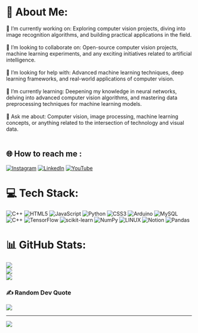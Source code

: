 # 💫 About Me:
🔭 I’m currently working on: Exploring computer vision projects, diving into image recognition algorithms, and building practical applications in the field.<br><br>👯 I’m looking to collaborate on: Open-source computer vision projects, machine learning experiments, and any exciting initiatives related to artificial intelligence.<br><br>🤝 I’m looking for help with: Advanced machine learning techniques, deep learning frameworks, and real-world applications of computer vision.<br><br>🌱 I’m currently learning: Deepening my knowledge in neural networks, delving into advanced computer vision algorithms, and mastering data preprocessing techniques for machine learning models.<br><br>💬 Ask me about: Computer vision, image processing, machine learning concepts, or anything related to the intersection of technology and visual data.<br><br>


## 🌐  How to reach me :
[![Instagram](https://img.shields.io/badge/Instagram-%23E4405F.svg?logo=Instagram&logoColor=white)](https://instagram.com/https://www.instagram.com/m._youssefmakhlouf) [![LinkedIn](https://img.shields.io/badge/LinkedIn-%230077B5.svg?logo=linkedin&logoColor=white)](https://linkedin.com/in/linkedin.com/in/youssef-makhlouf-608aa622a) [![YouTube](https://img.shields.io/badge/YouTube-%23FF0000.svg?logo=YouTube&logoColor=white)](https://youtube.com/@https://www.youtube.com/@yusufMK2001) 

# 💻 Tech Stack:
![C++](https://img.shields.io/badge/c++-%2300599C.svg?style=for-the-badge&logo=c%2B%2B&logoColor=white) ![HTML5](https://img.shields.io/badge/html5-%23E34F26.svg?style=for-the-badge&logo=html5&logoColor=white) ![JavaScript](https://img.shields.io/badge/javascript-%23323330.svg?style=for-the-badge&logo=javascript&logoColor=%23F7DF1E) ![Python](https://img.shields.io/badge/python-3670A0?style=for-the-badge&logo=python&logoColor=ffdd54) ![CSS3](https://img.shields.io/badge/css3-%231572B6.svg?style=for-the-badge&logo=css3&logoColor=white) ![Arduino](https://img.shields.io/badge/-Arduino-00979D?style=for-the-badge&logo=Arduino&logoColor=white) ![MySQL](https://img.shields.io/badge/mysql-%2300000f.svg?style=for-the-badge&logo=mysql&logoColor=white) ![C++](https://img.shields.io/badge/c++-%2300599C.svg?style=for-the-badge&logo=c%2B%2B&logoColor=white) ![TensorFlow](https://img.shields.io/badge/TensorFlow-%23FF6F00.svg?style=for-the-badge&logo=TensorFlow&logoColor=white) ![scikit-learn](https://img.shields.io/badge/scikit--learn-%23F7931E.svg?style=for-the-badge&logo=scikit-learn&logoColor=white) ![NumPy](https://img.shields.io/badge/numpy-%23013243.svg?style=for-the-badge&logo=numpy&logoColor=white) ![LINUX](https://img.shields.io/badge/Linux-FCC624?style=for-the-badge&logo=linux&logoColor=black) ![Notion](https://img.shields.io/badge/Notion-%23000000.svg?style=for-the-badge&logo=notion&logoColor=white) ![Pandas](https://img.shields.io/badge/pandas-%23150458.svg?style=for-the-badge&logo=pandas&logoColor=white)
# 📊 GitHub Stats:
![](https://github-readme-stats.vercel.app/api?username=yusufM03&theme=dark&hide_border=false&include_all_commits=false&count_private=false)<br/>
![](https://github-readme-streak-stats.herokuapp.com/?user=yusufM03&theme=dark&hide_border=false)<br/>
![](https://github-readme-stats.vercel.app/api/top-langs/?username=yusufM03&theme=dark&hide_border=false&include_all_commits=false&count_private=false&layout=compact)

### ✍️ Random Dev Quote
![](https://quotes-github-readme.vercel.app/api?type=vetical&theme=radical)

---
[![](https://visitcount.itsvg.in/api?id=yusufM03&icon=0&color=0)](https://visitcount.itsvg.in)

<!-- Proudly created with GPRM ( https://gprm.itsvg.in ) -->
